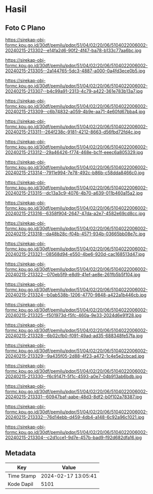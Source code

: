 # Hasil

## Foto C Plano

https://sirekap-obj-formc.kpu.go.id/30df/pemilu/pdpr/51/04/02/20/06/5104022006002-20240215-213302--e14fa2d6-90f2-4f47-ba78-b133c77aa6bc.jpg

https://sirekap-obj-formc.kpu.go.id/30df/pemilu/pdpr/51/04/02/20/06/5104022006002-20240215-213305--2a144765-5dc3-4887-a000-0a4fd3ece0b5.jpg

https://sirekap-obj-formc.kpu.go.id/30df/pemilu/pdpr/51/04/02/20/06/5104022006002-20240215-213307--b4c99a91-2313-4c79-a422-361e783b13a7.jpg

https://sirekap-obj-formc.kpu.go.id/30df/pemilu/pdpr/51/04/02/20/06/5104022006002-20240215-213309--c6b74832-a059-4b9e-aa71-4e60fd67bba4.jpg

https://sirekap-obj-formc.kpu.go.id/30df/pemilu/pdpr/51/04/02/20/06/5104022006002-20240215-213311--264f238c-9181-4212-8663-d56fbd72fd4c.jpg

https://sirekap-obj-formc.kpu.go.id/30df/pemilu/pdpr/51/04/02/20/06/5104022006002-20240215-213312--29a46426-f774-468e-bc1f-eeec6a805329.jpg

https://sirekap-obj-formc.kpu.go.id/30df/pemilu/pdpr/51/04/02/20/06/5104022006002-20240215-213314--7911e994-7e78-492c-b86b-c58dda8466c0.jpg

https://sirekap-obj-formc.kpu.go.id/30df/pemilu/pdpr/51/04/02/20/06/5104022006002-20240215-213315--dc13a3c9-4076-4b70-a639-011b460a15a2.jpg

https://sirekap-obj-formc.kpu.go.id/30df/pemilu/pdpr/51/04/02/20/06/5104022006002-20240215-213316--6358f904-2647-47da-a2e7-4582e69cd8cc.jpg

https://sirekap-obj-formc.kpu.go.id/30df/pemilu/pdpr/51/04/02/20/06/5104022006002-20240215-213318--da48b28c-f04b-4571-934b-03665bb08e7c.jpg

https://sirekap-obj-formc.kpu.go.id/30df/pemilu/pdpr/51/04/02/20/06/5104022006002-20240215-213321--08568d94-e550-4be6-920d-cac168513d47.jpg

https://sirekap-obj-formc.kpu.go.id/30df/pemilu/pdpr/51/04/02/20/06/5104022006002-20240215-213322--070eb5f9-e8d9-41ef-ae8e-261fb5b5f104.jpg

https://sirekap-obj-formc.kpu.go.id/30df/pemilu/pdpr/51/04/02/20/06/5104022006002-20240215-213324--b0ab538b-1206-4770-9848-a422a1b446cb.jpg

https://sirekap-obj-formc.kpu.go.id/30df/pemilu/pdpr/51/04/02/20/06/5104022006002-20240215-213325--f501973d-f5fc-460a-9e33-2024d6e91f28.jpg

https://sirekap-obj-formc.kpu.go.id/30df/pemilu/pdpr/51/04/02/20/06/5104022006002-20240215-213328--6b02cfb0-f091-49ad-ad35-688348fe57fa.jpg

https://sirekap-obj-formc.kpu.go.id/30df/pemilu/pdpr/51/04/02/20/06/5104022006002-20240215-213329--9a435f05-2d88-4f23-a472-1c4e5e2cbcad.jpg

https://sirekap-obj-formc.kpu.go.id/30df/pemilu/pdpr/51/04/02/20/06/5104022006002-20240215-213330--f6c9147f-5f1c-4593-a0e7-04b913ab6bdb.jpg

https://sirekap-obj-formc.kpu.go.id/30df/pemilu/pdpr/51/04/02/20/06/5104022006002-20240215-213331--60947baf-aabe-48d3-8df2-b0f102a78387.jpg

https://sirekap-obj-formc.kpu.go.id/30df/pemilu/pdpr/51/04/02/20/06/5104022006002-20240215-213332--76d14ebb-d459-4db4-a148-6c92a96c1021.jpg

https://sirekap-obj-formc.kpu.go.id/30df/pemilu/pdpr/51/04/02/20/06/5104022006002-20240215-213304--c2d1cce1-9d7e-457b-bad9-f92d682dfa16.jpg


## Metadata

| Key        | Value               |
| ---------- | ------------------- |
| Time Stamp | 2024-02-17 13:05:41 |
| Kode Dapil | 5101                |



